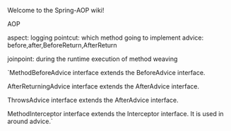 Welcome to the Spring-AOP wiki!

AOP 

aspect: logging
pointcut: which method going to implement
advice: before,after,BeforeReturn,AfterReturn

joinpoint: during the runtime execution of method
weaving

`MethodBeforeAdvice interface extends the BeforeAdvice interface.

AfterReturningAdvice interface extends the AfterAdvice interface.

ThrowsAdvice interface extends the AfterAdvice interface.

MethodInterceptor interface extends the Interceptor interface. It is used in around advice.`
